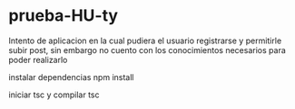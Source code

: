 # prueba-HU-ty

Intento de aplicacion en la cual pudiera el usuario registrarse y permitirle subir post, sin embargo no cuento con los conocimientos necesarios para poder realizarlo

instalar dependencias
npm install

iniciar tsc
y compilar tsc